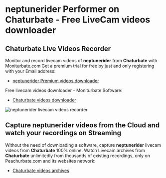 # neptunerider Performer on Chaturbate - Free LiveCam videos downloader

## Chaturbate Live Videos Recorder

Monitor and record livecam videos of **neptunerider** from **Chaturbate** with Moniturbate.com
Get a premium trial for free by just and only registering with your Email address:
* [neptunerider Premium videos downloader](https://moniturbate.com/request-demo-licence-key.html)

Free livecam videos downloader - Moniturbate Software:
* [Chaturbate videos downloader](https://moniturbate.com/moniturbate-download-software.html)

![neptunerider livecam videos recorder](https://peachurnet.com/templates/moniturbate-software.png)


## Capture neptunerider videos from the Cloud and watch your recordings on Streaming

Without the need of downloading a software, capture **neptunerider** livecam videos from **Chaturbate** 100% online.
Watch Livecam archives from **Chaturbate** unlimitedly from thousands of existing recordings, only on Peachurbate.com and its websites network:
* [Chaturbate videos archives](https://peachurnet.com/)